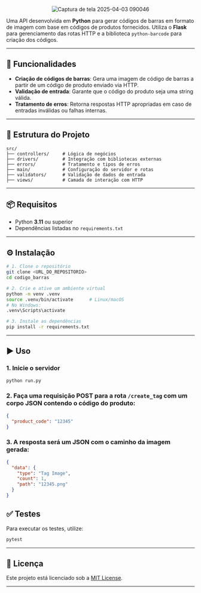 <p align="center">
  <img src="https://github.com/user-attachments/assets/7d9b9968-2a13-4a0f-88d9-2fc8caeaade3" alt="Captura de tela 2025-04-03 090046" />
</p>


Uma API desenvolvida em **Python** para gerar códigos de barras em formato de imagem com base em códigos de produtos fornecidos. Utiliza o **Flask** para gerenciamento das rotas HTTP e a biblioteca `python-barcode` para criação dos códigos.

---

## 🚀 Funcionalidades

- **Criação de códigos de barras**: Gera uma imagem de código de barras a partir de um código de produto enviado via HTTP.
- **Validação de entrada**: Garante que o código do produto seja uma string válida.
- **Tratamento de erros**: Retorna respostas HTTP apropriadas em caso de entradas inválidas ou falhas internas.

---

## 📁 Estrutura do Projeto

```plaintext
src/
├── controllers/     # Lógica de negócios
├── drivers/         # Integração com bibliotecas externas
├── errors/          # Tratamento e tipos de erros
├── main/            # Configuração do servidor e rotas
├── validators/      # Validação de dados de entrada
├── views/           # Camada de interação com HTTP
```

---

## 📦 Requisitos

- Python **3.11** ou superior
- Dependências listadas no `requirements.txt`

---

## ⚙️ Instalação

```bash
# 1. Clone o repositório
git clone <URL_DO_REPOSITORIO>
cd codigo_barras

# 2. Crie e ative um ambiente virtual
python -m venv .venv
source .venv/bin/activate      # Linux/macOS
# No Windows:
.venv\Scripts\activate

# 3. Instale as dependências
pip install -r requirements.txt
```

---

## ▶️ Uso

### 1. Inicie o servidor

```bash
python run.py
```

### 2. Faça uma requisição POST para a rota `/create_tag` com um corpo JSON contendo o código do produto:

```json
{
  "product_code": "12345"
}
```

### 3. A resposta será um JSON com o caminho da imagem gerada:

```json
{
  "data": {
    "type": "Tag Image",
    "count": 1,
    "path": "12345.png"
  }
}
```


## ✅ Testes

Para executar os testes, utilize:

```bash
pytest
```

---

## 📄 Licença

Este projeto está licenciado sob a [MIT License](LICENSE).

---

